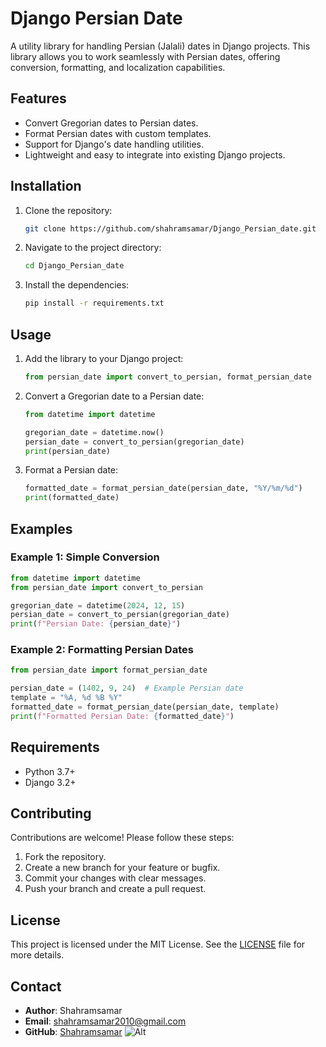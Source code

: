 # Django Persian Date

A utility library for handling Persian (Jalali) dates in Django projects. This library allows you to work seamlessly with Persian dates, offering conversion, formatting, and localization capabilities.

## Features

- Convert Gregorian dates to Persian dates.
- Format Persian dates with custom templates.
- Support for Django's date handling utilities.
- Lightweight and easy to integrate into existing Django projects.

## Installation

1. Clone the repository:
   ```bash
   git clone https://github.com/shahramsamar/Django_Persian_date.git
   ```

2. Navigate to the project directory:
   ```bash
   cd Django_Persian_date
   ```

3. Install the dependencies:
   ```bash
   pip install -r requirements.txt
   ```

## Usage

1. Add the library to your Django project:
   ```python
   from persian_date import convert_to_persian, format_persian_date
   ```

2. Convert a Gregorian date to a Persian date:
   ```python
   from datetime import datetime
   
   gregorian_date = datetime.now()
   persian_date = convert_to_persian(gregorian_date)
   print(persian_date)
   ```

3. Format a Persian date:
   ```python
   formatted_date = format_persian_date(persian_date, "%Y/%m/%d")
   print(formatted_date)
   ```

## Examples

### Example 1: Simple Conversion
```python
from datetime import datetime
from persian_date import convert_to_persian

gregorian_date = datetime(2024, 12, 15)
persian_date = convert_to_persian(gregorian_date)
print(f"Persian Date: {persian_date}")
```

### Example 2: Formatting Persian Dates
```python
from persian_date import format_persian_date

persian_date = (1402, 9, 24)  # Example Persian date
template = "%A, %d %B %Y"
formatted_date = format_persian_date(persian_date, template)
print(f"Formatted Persian Date: {formatted_date}")
```

## Requirements

- Python 3.7+
- Django 3.2+

## Contributing

Contributions are welcome! Please follow these steps:

1. Fork the repository.
2. Create a new branch for your feature or bugfix.
3. Commit your changes with clear messages.
4. Push your branch and create a pull request.

## License

This project is licensed under the MIT License. See the [LICENSE](LICENSE) file for more details.

## Contact

- **Author**: Shahramsamar
- **Email**: [shahramsamar2010@gmail.com](mailto:shahramsamar2010@gmail.com)
- **GitHub**: [Shahramsamar](https://github.com/shahramsamar)
![Alt](https://repobeats.axiom.co/api/embed/eabe6508a91fa38b4ace0060919094363916f544.svg "Repobeats analytics image")

 
